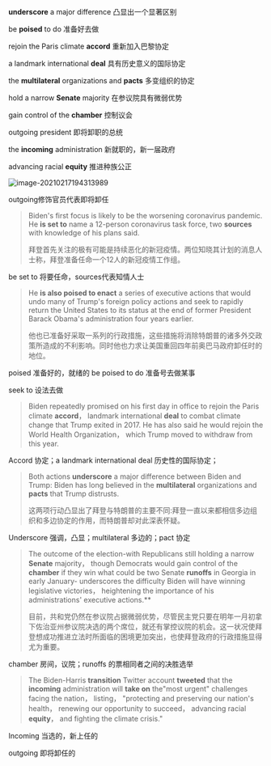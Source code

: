 **underscore** a major difference   凸显出一个显著区别

be **poised** to do 准备好去做

 rejoin the Paris climate **accord** 重新加入巴黎协定

a landmark international **deal** 具有历史意义的国际协定

the **multilateral** organizations and **pacts** 多变组织的协定

hold a narrow **Senate** majority 在参议院具有微弱优势

gain control of the **chamber**  控制议会

outgoing president 即将卸职的总统

the **incoming** administration 新就职的，新一届政府

advancing racial **equity** 推进种族公正

![image-20210217194313989](image-20210217194313989.png)

outgoing修饰官员代表即将卸任

> Biden's first focus is likely to be the worsening coronavirus pandemic. He **is set to** name a 12-person coronavirus task force, two **sources** with knowledge of his plans said.
>
> 拜登首先关注的极有可能是持续恶化的新冠疫情。两位知晓其计划的消息人士称，拜登准备任命一个12人的新冠疫情工作组。

be set to 将要任命，sources代表知情人士

>  He **is also poised to enact** a series of executive actions that would undo many of Trump's foreign policy actions and seek to rapidly return the United States to its status at the end of former President Barack Obama's administration four years earlier.
>
> 他也已准备好采取一系列的行政措施，这些措施将消除特朗普的诸多外交政策所造成的不利影响。同时他也力求让美国重回四年前奥巴马政府卸任时的地位。

poised 准备好的，就绪的  be poised to do 准备号去做某事  

seek to 设法去做

>  Biden repeatedly promised on his first day in office to rejoin the Paris climate **accord**， landmark international **deal** to combat climate change that Trump exited in 2017. He has also said he would rejoin the World Health Organization， which Trump moved to withdraw from this year.

Accord 协定；a landmark international deal 历史性的国际协定；

>  Both actions **underscore** a major difference between Biden and Trump: Biden has long believed in the **multilateral** organizations and **pacts** that Trump distrusts.
>
> 这两项行动凸显出了拜登与特朗普的主要不同:拜登一直以来都相信多边组织和多边协定的作用，而特朗普却对此深表怀疑。

Underscore 强调，凸显；multilateral 多边的；pact 协定

>  The outcome of the election-with Republicans still holding a narrow **Senate** majority， though Democrats would gain control of the **chamber** if they win what could be two Senate **runoffs** in Georgia in early January- underscores the difficulty Biden will have winning legislative victories， heightening the importance of his administrations' executive actions.**
>
> 目前，共和党仍然在参议院占据微弱优势，尽管民主党只要在明年一月初拿下佐治亚州参议院决选的两个席位，就还有掌控议院的机会。这一状况使拜登想成功推进立法时所面临的困境更加突出，也使拜登政府的行政措施显得尤为重要。

chamber 房间，议院；runoffs 的票相同者之间的决胜选举

>  The Biden-Harris **transition** Twitter account **tweeted** that the **incoming** administration will **take on** the"most urgent" challenges facing the nation， listing， "protecting and preserving our nation's health， renewing our opportunity to succeed， advancing racial **equity**， and fighting the climate crisis."

Incoming 当选的，新上任的

outgoing 即将卸任的